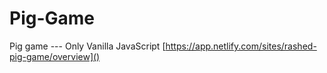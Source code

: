 # Pig-Game
Pig game --- Only Vanilla JavaScript
[https://app.netlify.com/sites/rashed-pig-game/overview]()
